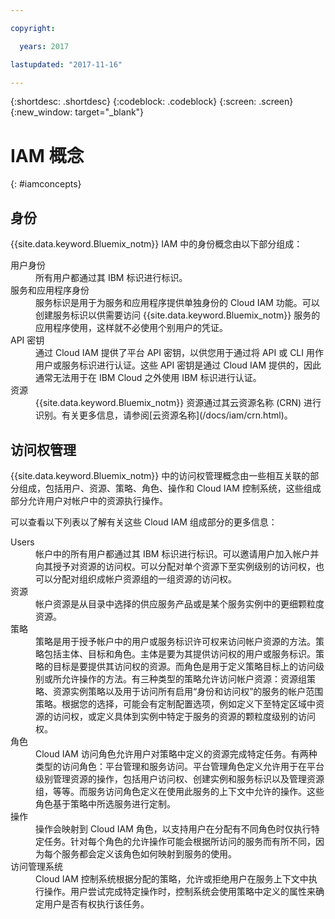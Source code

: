 ```yaml
---

copyright:

  years: 2017

lastupdated: "2017-11-16"

---
```


{:shortdesc: .shortdesc}
{:codeblock: .codeblock}
{:screen: .screen}
{:new_window: target="_blank"}

# IAM 概念
{: #iamconcepts}

## 身份

{{site.data.keyword.Bluemix_notm}} IAM 中的身份概念由以下部分组成：

<dl>
<dt>用户身份</dt>
<dd>所有用户都通过其 IBM 标识进行标识。</dd>
<dt>服务和应用程序身份</dt>
<dd>服务标识是用于为服务和应用程序提供单独身份的 Cloud IAM 功能。可以创建服务标识以供需要访问 {{site.data.keyword.Bluemix_notm}} 服务的应用程序使用，这样就不必使用个别用户的凭证。</dd>
<dt>API 密钥</dt>
<dd>通过 Cloud IAM 提供了平台 API 密钥，以供您用于通过将 API 或 CLI 用作用户或服务标识进行认证。这些 API 密钥是通过 Cloud IAM 提供的，因此通常无法用于在 IBM Cloud 之外使用 IBM 标识进行认证。</dd>
<dt>资源</dt>
<dd>{{site.data.keyword.Bluemix_notm}} 资源通过其云资源名称 (CRN) 进行识别。有关更多信息，请参阅[云资源名称](/docs/iam/crn.html)。</dd>
</dl>

## 访问权管理

{{site.data.keyword.Bluemix_notm}} 中的访问权管理概念由一些相互关联的部分组成，包括用户、资源、策略、角色、操作和 Cloud IAM 控制系统，这些组成部分允许用户对帐户中的资源执行操作。 

可以查看以下列表以了解有关这些 Cloud IAM 组成部分的更多信息：

<dl>
<dt>Users</dt>
<dd>帐户中的所有用户都通过其 IBM 标识进行标识。可以邀请用户加入帐户并向其授予对资源的访问权。可以分配对单个资源下至实例级别的访问权，也可以分配对组织成帐户资源组的一组资源的访问权。</dd>
<dt>资源</dt>
<dd>帐户资源是从目录中选择的供应服务产品或是某个服务实例中的更细颗粒度资源。</dd>
<dt>策略</dt>
<dd>策略是用于授予帐户中的用户或服务标识许可权来访问帐户资源的方法。策略包括主体、目标和角色。主体是要为其提供访问权的用户或服务标识。策略的目标是要提供其访问权的资源。而角色是用于定义策略目标上的访问级别或所允许操作的方法。有三种类型的策略允许访问帐户资源：资源组策略、资源实例策略以及用于访问所有启用“身份和访问权”的服务的帐户范围策略。根据您的选择，可能会有定制配置选项，例如定义下至特定区域中资源的访问权，或定义具体到实例中特定于服务的资源的颗粒度级别的访问权。</dd>
<dt>角色</dt>
<dd>Cloud IAM 访问角色允许用户对策略中定义的资源完成特定任务。有两种类型的访问角色：平台管理和服务访问。平台管理角色定义允许用于在平台级别管理资源的操作，包括用户访问权、创建实例和服务标识以及管理资源组，等等。而服务访问角色定义在使用此服务的上下文中允许的操作。这些角色基于策略中所选服务进行定制。</dd>
<dt>操作</dt>
<dd>操作会映射到 Cloud IAM 角色，以支持用户在分配有不同角色时仅执行特定任务。针对每个角色的允许操作可能会根据所访问的服务而有所不同，因为每个服务都会定义该角色如何映射到服务的使用。</dd>
<dt>访问管理系统</dt>
<dd>Cloud IAM 控制系统根据分配的策略，允许或拒绝用户在服务上下文中执行操作。用户尝试完成特定操作时，控制系统会使用策略中定义的属性来确定用户是否有权执行该任务。</dd>
</dl>






